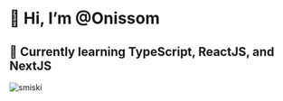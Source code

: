 # 👋 Hi, I’m @Onissom
## 🌱 Currently learning TypeScript, ReactJS, and NextJS
![smiski](https://github.com/user-attachments/assets/f58ff2f6-190d-4030-8330-d8edb0a7eecd)
